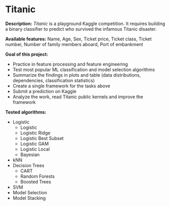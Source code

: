 # Titanic
**Description:** *Titanic* is a playground Kaggle competition. It requires building a binary classifier to predict who survived the infamous Titanic disaster.

**Available features:** Name, Age, Sex, Ticket price, Ticket class, Ticket number, Number of family members aboard, Port of embankment

**Goal of this project:**
- Practice in feature processing and feature engineering
- Test most popular ML classification and model selection algorithms
- Summarize the findings in plots and table (data distributions, dependencies, classification statistics)
- Create a single framework for the tasks above
- Submit a prediction on Kaggle
- Analyze the work, read Titanic public kernels and improve the framework


**Tested algorithms:**
- Logistic
    + Logistic
    + Logistic Ridge
    + Logistic Best Subset
    + Logistic GAM
    + Logistic Local
    + Bayesian
- kNN
- Decision Trees
    + CART
    + Random Forests
    + Boosted Trees
- SVM
- Model Selection
- Model Stacking
